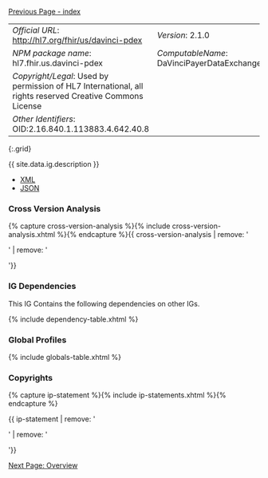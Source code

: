 [Previous Page - index](index.html)

|                                                                                                          |                                            |
|----------------------------------------------------------------------------------------------------------|--------------------------------------------|
| *Official URL*: http://hl7.org/fhir/us/davinci-pdex                                                      | *Version*: 2.1.0                           |
| *NPM package name*: hl7.fhir.us.davinci-pdex                                                             | *ComputableName*: DaVinciPayerDataExchange |
| *Copyright/Legal*: Used by permission of HL7 International, all rights reserved Creative Commons License |
| *Other Identifiers*: OID:2.16.840.1.113883.4.642.40.8                                                    |
{:.grid}


{{ site.data.ig.description }}

- [XML](ImplementationGuide-hl7.fhir.us.davinci-pdex.xml)
- [JSON](ImplementationGuide-hl7.fhir.us.davinci-pdex.json)

### Cross Version Analysis

{% capture cross-version-analysis %}{% include cross-version-analysis.xhtml %}{% endcapture %}{{ cross-version-analysis | remove: '<p>' | remove: '</p>'}}

### IG Dependencies

This IG Contains the following dependencies on other IGs.

{% include dependency-table.xhtml %}

### Global Profiles

{% include globals-table.xhtml %}

### Copyrights

{% capture ip-statement %}{% include ip-statements.xhtml %}{% endcapture %}

{{ ip-statement | remove: '<p>' | remove: '</p>'}}

[Next Page: Overview](overview.html)

